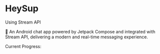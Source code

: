 ﻿# HeySup
Using Stream API

🚀 An Android chat app powered by Jetpack Compose and integrated with Stream API, delivering a modern and real-time messaging experience.



Current Progress:








 
